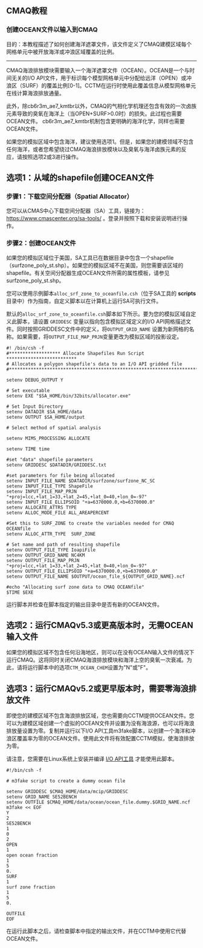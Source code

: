 ## CMAQ教程
### 创建OCEAN文件以输入到CMAQ
目的：本教程描述了如何创建海洋遮罩文件，该文件定义了CMAQ建模区域每个网格单元中被开放海洋或冲浪区域覆盖的比例。


------------

CMAQ海浪排放模块需要输入一个海洋遮罩文件（OCEAN）。OCEAN是一个与时间无关的I/O API文件，用于标识每个模型网格单元中分配给远洋（OPEN）或冲浪区（SURF）的覆盖比例[0-1]。CCTM在运行时使用此覆盖信息从模型网格单元在线计算海浪排放通量。

此外，除cb6r3m_ae7_kmtbr以外，CMAQ的气相化学机理还包含有效的一次卤族元素导致的臭氧在海洋上（当OPEN+SURF>0.0时）的损失。此过程也需要OCEAN文件。 cb6r3m_ae7_kmtbr机制包含更明确的海洋化学，同样也需要OCEAN文件。

如果您的模拟区域中包含海洋，建议使用选项1。但是，如果您的建模领域不包含任何海洋，或者您希望绕过CMAQ海浪排放模块以及臭氧与海洋卤族元素的反应，请按照选项2或3进行操作。

## 选项1：从域的shapefile创建OCEAN文件

### 步骤1：下载空间分配器（Spatial Allocator）

您可以从CMAS中心下载空间分配器（SA）工具，链接为： https://www.cmascenter.org/sa-tools/ 。登录并按照下载和安装说明进行操作。

### 步骤2：创建OCEAN文件

如果您的模拟区域位于美国，SA工具已在数据目录中包含一个shapefile（surfzone_poly_st.shp）。如果您的模拟区域不在美国，则您需要该区域的shapefile。有关空间分配器生成OCEAN文件所需的属性模板，请参见surfzone_poly_st.shp。

您可以使用示例脚本`alloc_srf_zone_to_oceanfile.csh`（位于SA工具的 **scripts** 目录中）作为指南，自定义脚本以在计算机上运行SA可执行文件。

默认的`alloc_srf_zone_to_oceanfile.csh`脚本如下所示。要为您的模拟区域自定义此脚本，请设置 `GRIDDESC` 变量以指向包含模拟区域定义的I/O API网格描述文件。同时按照GRIDDESC文件中的定义，将`OUTPUT_GRID_NAME` 设置为新网格的名称。如果需要，将`OUTPUT_FILE_MAP_PRJN`变量更改为模拟区域的投影设定。

```
#! /bin/csh -f
#******************* Allocate Shapefiles Run Script **************************
# Allocates a polygon shapefile's data to an I/O API gridded file
#*****************************************************************************

setenv DEBUG_OUTPUT Y

# Set executable
setenv EXE "$SA_HOME/bin/32bits/allocator.exe"

# Set Input Directory
setenv DATADIR $SA_HOME/data
setenv OUTPUT $SA_HOME/output

# Select method of spatial analysis

setenv MIMS_PROCESSING ALLOCATE

setenv TIME time

#set "data" shapefile parameters
setenv GRIDDESC $DATADIR/GRIDDESC.txt

#set parameters for file being allocated
setenv INPUT_FILE_NAME $DATADIR/surfzone/surfzone_NC_SC
setenv INPUT_FILE_TYPE ShapeFile
setenv INPUT_FILE_MAP_PRJN "+proj=lcc,+lat_1=33,+lat_2=45,+lat_0=40,+lon_0=-97"
setenv INPUT_FILE_ELLIPSOID "+a=6370000.0,+b=6370000.0"
setenv ALLOCATE_ATTRS TYPE
setenv ALLOC_MODE_FILE ALL_AREAPERCENT

#Set this to SURF_ZONE to create the variables needed for CMAQ OCEANfile
setenv ALLOC_ATTR_TYPE  SURF_ZONE

# Set name and path of resulting shapefile
setenv OUTPUT_FILE_TYPE IoapiFile
setenv OUTPUT_GRID_NAME NC4KM
setenv OUTPUT_FILE_MAP_PRJN "+proj=lcc,+lat_1=33,+lat_2=45,+lat_0=40,+lon_0=-97"
setenv OUTPUT_FILE_ELLIPSOID "+a=6370000.0,+b=6370000.0"
setenv OUTPUT_FILE_NAME $OUTPUT/ocean_file_${OUTPUT_GRID_NAME}.ncf

#echo "Allocating surf zone data to CMAQ OCEANfile"
$TIME $EXE
```

运行脚本并检查在脚本指定的输出目录中是否有新的OCEAN文件。

## 选项2：运行CMAQv5.3或更高版本时，无需OCEAN输入文件
如果您的模拟区域不包含任何沿海地区，则可以在没有OCEAN输入文件的情况下运行CMAQ。这将同时关闭CMAQ海浪排放模块和海洋上空的臭氧一次衰减。为此，请将运行脚本中的选项`CTM_OCEAN_CHEM`设置为"N"或"F"。

## 选项3：运行CMAQv5.2或更早版本时，需要零海浪排放文件

即使您的建模区域不包含海浪排放区域，您也需要向CCTM提供OCEAN文件。您可以为建模区域创建一个虚拟的OCEAN文件并设置为没有海浪源，也可以将海浪排放量设置为零。复制并运行以下I/O API工具m3fake脚本，以创建一个海洋和冲浪区覆盖率为零的OCEAN文件。使用此文件将有效配置CCTM模拟，使海浪排放为零。

请注意，您需要在Linux系统上安装并编译 [I/O API工具]( http://www.cmascenter.org/ioapi ) 才能使用此脚本。

```
#!/bin/csh -f

# m3fake script to create a dummy ocean file

setenv GRIDDESC $CMAQ_HOME/data/mcip/GRIDDESC
setenv GRID_NAME SE52BENCH
setenv OUTFILE $CMAQ_HOME/data/ocean/ocean_file.dummy.$GRID_NAME.ncf
m3fake << EOF
Y
2
SE52BENCH
1
0
2
OPEN
1
open ocean fraction 
1
5
0.
SURF
1
surf zone fraction
1
5
0.

OUTFILE
EOF
```

在运行此脚本之后，请检查脚本中指定的输出文件，并在CCTM中使用它代替OCEAN文件。